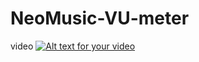 # NeoMusic-VU-meter
video
[![Alt text for your video](https://img.youtube.com/vi/sdgxSQ9Ey-I/0.jpg)](https://youtu.be/sdgxSQ9Ey-I)
